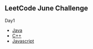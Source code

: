 LeetCode June Challenge
---
Day1
* [Java](https://github.com/sharoha/LeetCode/blob/master/src/codes/june_challenge/day1/InvertBinaryTree.java)
* [C++](https://github.com/sharoha/LeetCode/blob/master/src/codes/june_challenge/day1/InvertBinaryTree.cpp)
* [Javascript](https://github.com/sharoha/LeetCode/blob/master/src/codes/june_challenge/day1/InvertBinaryTree.js)